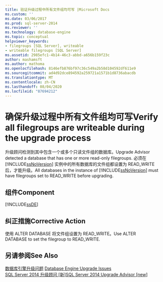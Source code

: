 ```yaml
---
title: 验证升级过程中所有文件组均可写 |Microsoft Docs
ms.custom: ''
ms.date: 03/06/2017
ms.prod: sql-server-2014
ms.reviewer: ''
ms.technology: database-engine
ms.topic: conceptual
helpviewer_keywords:
- filegroups [SQL Server], writeable
- writeable filegroups [SQL Server]
ms.assetid: 2985efc1-4b14-46c3-abbd-a656b159f23c
author: mashamsft
ms.author: mathoma
ms.openlocfilehash: 8146efb876bf97c36c549a2b58d104592df611e9
ms.sourcegitcommit: ad4d92dce894592a259721a1571b1d8736abacdb
ms.translationtype: MT
ms.contentlocale: zh-CN
ms.lasthandoff: 08/04/2020
ms.locfileid: "87694212"
---
```

# <a name="verify-all-filegroups-are-writeable-during-the-upgrade-process"></a><span data-ttu-id="499d8-102">确保升级过程中所有文件组均可写</span><span class="sxs-lookup"><span data-stu-id="499d8-102">Verify all filegroups are writeable during the upgrade process</span></span>
  <span data-ttu-id="499d8-103">升级顾问检测到其中包含一个或多个只读文件组的数据库。</span><span class="sxs-lookup"><span data-stu-id="499d8-103">Upgrade Advisor detected a database that has one or more read-only filegroups.</span></span> <span data-ttu-id="499d8-104">必须在 [!INCLUDE[ssNoVersion](../../includes/ssnoversion-md.md)] 实例中的所有数据库的文件组都设置为 READ_WRITE 后，才能升级。</span><span class="sxs-lookup"><span data-stu-id="499d8-104">All databases in the instance of [!INCLUDE[ssNoVersion](../../includes/ssnoversion-md.md)] must have filegroups set to READ_WRITE before upgrading.</span></span>  
  
## <a name="component"></a><span data-ttu-id="499d8-105">组件</span><span class="sxs-lookup"><span data-stu-id="499d8-105">Component</span></span>  
 [!INCLUDE[ssDE](../../includes/ssde-md.md)]  
  
## <a name="corrective-action"></a><span data-ttu-id="499d8-106">纠正措施</span><span class="sxs-lookup"><span data-stu-id="499d8-106">Corrective Action</span></span>  
 <span data-ttu-id="499d8-107">使用 ALTER DATABASE 将文件组设置为 READ_WRITE。</span><span class="sxs-lookup"><span data-stu-id="499d8-107">Use ALTER DATABASE to set the filegroup to READ_WRITE.</span></span>  
  
## <a name="see-also"></a><span data-ttu-id="499d8-108">另请参阅</span><span class="sxs-lookup"><span data-stu-id="499d8-108">See Also</span></span>  
 <span data-ttu-id="499d8-109">[数据库引擎升级问题](../../../2014/sql-server/install/database-engine-upgrade-issues.md) </span><span class="sxs-lookup"><span data-stu-id="499d8-109">[Database Engine Upgrade Issues](../../../2014/sql-server/install/database-engine-upgrade-issues.md) </span></span>  
 [<span data-ttu-id="499d8-110">SQL Server 2014 升级顾问 &#91;新&#93;</span><span class="sxs-lookup"><span data-stu-id="499d8-110">SQL Server 2014 Upgrade Advisor &#91;new&#93;</span></span>](sql-server-2014-upgrade-advisor.md)  
  
  
